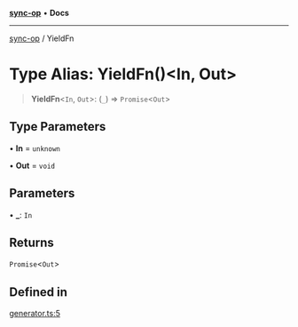 [**sync-op**](../README.md) • **Docs**

***

[sync-op](../README.md) / YieldFn

# Type Alias: YieldFn()\<In, Out\>

> **YieldFn**\<`In`, `Out`\>: (`_`) => `Promise`\<`Out`\>

## Type Parameters

• **In** = `unknown`

• **Out** = `void`

## Parameters

• **\_**: `In`

## Returns

`Promise`\<`Out`\>

## Defined in

[generator.ts:5](https://github.com/dhcmrlchtdj/sync-op/blob/133adb7618f2d99175e28d5c119b7eff7ad21410/src/generator.ts#L5)

